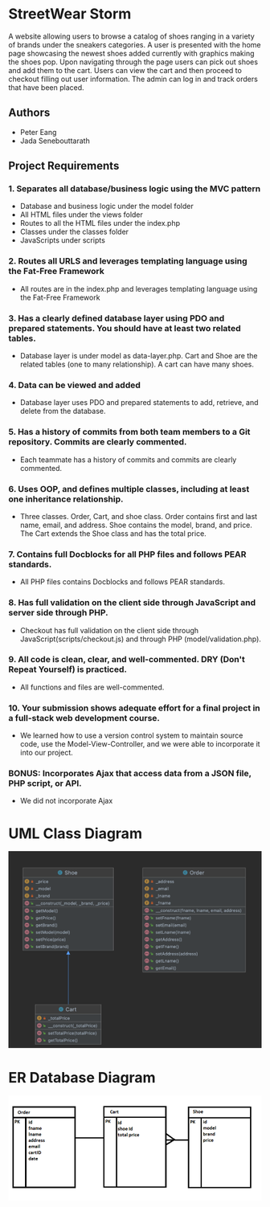 # StreetWear Storm
A website allowing users to browse a catalog of shoes ranging in a variety of brands under the sneakers categories.
A user is presented with the home page showcasing the newest shoes added currently with graphics making the shoes pop.
Upon navigating through the page users can pick out shoes and add them to the cart. Users can view the cart and
then proceed to checkout filling out user information.
The admin can log in and track orders that have been placed.

## Authors
* Peter Eang
* Jada Senebouttarath

## Project Requirements
### 1. Separates all database/business logic using the MVC pattern
* Database and business logic under the model folder
* All HTML files under the views folder
* Routes to all the HTML files under the index.php
* Classes under the classes folder
* JavaScripts under scripts

### 2. Routes all URLS and leverages templating language using the Fat-Free Framework
* All routes are in the index.php and leverages templating language using the Fat-Free Framework

### 3. Has a clearly defined database layer using PDO and prepared statements. You should have at least two related tables.
* Database layer is under model as data-layer.php. Cart and Shoe are the related tables (one to many relationship). A
  cart can have many shoes.

### 4. Data can be viewed and added
* Database layer uses PDO and prepared statements to add, retrieve, and delete from the database.

### 5. Has a history of commits from both team members to a Git repository. Commits are clearly commented.
* Each teammate has a history of commits and commits are clearly commented.

### 6. Uses OOP, and defines multiple classes, including at least one inheritance relationship.
* Three classes. Order, Cart, and shoe class. Order contains first and last name, email, and address. Shoe contains
  the model, brand, and price. The Cart extends the Shoe class and has the total price.

### 7. Contains full Docblocks for all PHP files and follows PEAR standards.
* All PHP files contains Docblocks and follows PEAR standards.

### 8. Has full validation on the client side through JavaScript and server side through PHP.
* Checkout has full validation on the client side through JavaScript(scripts/checkout.js) and
  through PHP (model/validation.php).

### 9. All code is clean, clear, and well-commented. DRY (Don't Repeat Yourself) is practiced.
* All functions and files are well-commented.

### 10. Your submission shows adequate effort for a final project in a full-stack web development course.
* We learned how to use a version control system to maintain source code, use the Model-View-Controller, and we
  were able to incorporate it into our project.

### BONUS: Incorporates Ajax that access data from a JSON file, PHP script, or API.
* We did not incorporate Ajax

# UML Class Diagram
![UML Diagram](images/UML.png)

# ER Database Diagram
![ERD](images/ERD.png)



